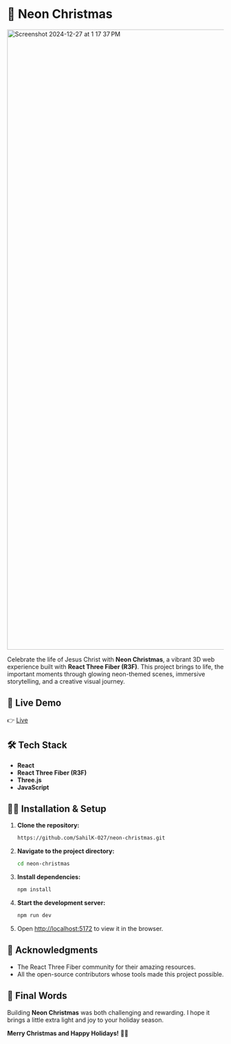# 🎄 Neon Christmas
<img width="1440" alt="Screenshot 2024-12-27 at 1 17 37 PM" src="https://github.com/user-attachments/assets/fde84d79-0554-47a0-85b9-3f00dd9b7167" />

Celebrate the life of Jesus Christ with **Neon Christmas**, a vibrant 3D web experience built with **React Three Fiber (R3F)**. This project brings to life, the important moments through glowing neon-themed scenes, immersive storytelling, and a creative visual journey.

## 🚀 Live Demo

👉 [Live](https://neon-christmas-sk027.vercel.app/)


## 🛠 Tech Stack

- **React**
- **React Three Fiber (R3F)**
- **Three.js**
- **JavaScript**


## 🧑‍💻 Installation & Setup

1. **Clone the repository:**
   ```bash
   https://github.com/SahilK-027/neon-christmas.git
   ```
2. **Navigate to the project directory:**
   ```bash
   cd neon-christmas
   ```
3. **Install dependencies:**
   ```bash
   npm install
   ```
4. **Start the development server:**
   ```bash
   npm run dev
   ```
5. Open [http://localhost:5172](http://localhost:3000) to view it in the browser.


## 🌟 Acknowledgments

- The React Three Fiber community for their amazing resources.
- All the open-source contributors whose tools made this project possible.

## 🎅 Final Words

Building **Neon Christmas** was both challenging and rewarding. I hope it brings a little extra light and joy to your holiday season. 

**Merry Christmas and Happy Holidays!** 🎁✨
